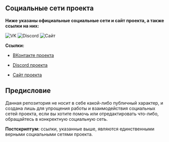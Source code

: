 ## Социальные сети проекта

**Ниже указаны официальные социальные сети и сайт проекта, а также ссылки на них:**

![VK](https://img.shields.io/badge/VK-%D0%A1%D0%BE%D0%BE%D0%B1%D1%89%D0%B5%D1%81%D1%82%D0%B2%D0%BE-blue?style=for-the-badge&logo=vk)
![Discord](https://img.shields.io/discord/668589564863971358?color=lightgrey&label=Discord&logo=discord&style=for-the-badge)
![Сайт](https://img.shields.io/badge/Delta-%D0%A1%D0%B0%D0%B9%D1%82-red?style=for-the-badge&logo=website)

**Ссылки:**

* [ВКонтакте проекта](https://vk.com/avandelta)

* [Discord проекта](https://discord.gg/RAZ7f7x)

* [Сайт проекта](https://deltamine.ru)

## Предисловие

Данная репозитория не носит в себе какой-либо публичный характер, и создана лишь для упрощения работы и взаимодействия социальных сетей проекта, если вы хотите помочь или отредактировать что-либо, обращайтесь в конкректную социальную сеть.

**Постскриптум:** ссылки, указанные выше, являются единственными верными социальными сетями проекта.